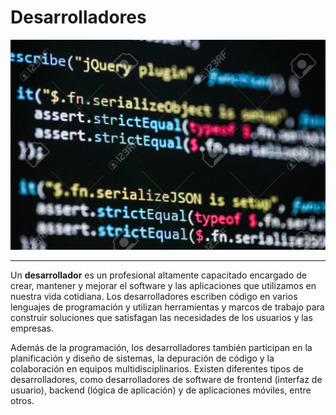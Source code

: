 # Desarrolladores

![desarrolladores](/img/desarrollo.jpg)

---

Un **desarrollador** es un profesional altamente capacitado encargado de crear, mantener y mejorar el software y las aplicaciones que utilizamos en nuestra vida cotidiana. Los desarrolladores escriben código en varios lenguajes de programación y utilizan herramientas y marcos de trabajo para construir soluciones que satisfagan las necesidades de los usuarios y las empresas.

Además de la programación, los desarrolladores también participan en la planificación y diseño de sistemas, la depuración de código y la colaboración en equipos multidisciplinarios. Existen diferentes tipos de desarrolladores, como desarrolladores de software de frontend (interfaz de usuario), backend (lógica de aplicación) y de aplicaciones móviles, entre otros.